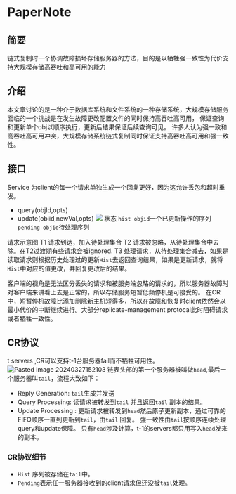 # PaperNote
## 简要
链式复制时一个协调故障损坏存储服务器的方法，目的是以牺牲强一致性为代价支持大规模存储高吞吐和高可用的能力

## 介绍
本文章讨论的是一种介于数据库系统和文件系统的一种存储系统，大规模存储服务面临的一个挑战是在发生故障更改配置文件的同时保持高吞吐高可用， 保证查询和更新单个obj以顺序执行，更新后结果保证后续查询可见。
许多人认为强一致和高吞吐高可用冲突，大规模存储系统链式复制同时保证支持高吞吐高可用和强一致性。

## 接口
Service 为client的每一个请求单独生成一个回复更好，因为这允许丢包和超时重发。
- query(objId,opts)
- update(obiid,newVal,opts)
![](https://oss.czczcz.xyz/blog/Pasted%2520image%252020240327150257.png)
状态 
`hist objid`一个已更新操作的序列
`pending objid`待处理序列


请求示意图
T1 请求到达，加入待处理集合
T2 请求被忽略，从待处理集合中去除。在T2过渡期有些请求会被ignored.
T3 处理请求，从待处理集合减去，如果是读取请求则根据历史处理过的更新`Hist`去返回查询结果，如果是更新请求，就将`Hist`中对应的值更改，并回复更改后的结果。

客户端的视角是无法区分丢失的请求和被服务端忽略的请求的，所以服务器故障时对客户端来讲看上去是正常的，所以存储服务短暂低频停机是可接受的。
在CR中，短暂停机故障比添加删除新主机短得多，所以在故障和恢复时client依然会以最小代价的中断继续进行。大部分replicate-management protocal此时阻碍请求或者牺牲一致性。

## CR协议
t servers ,CR可以支持t-1台服务器fail而不牺牲可用性。
![Pasted image 20240327152103](https://oss.czczcz.xyz/blog/Pasted%20image%2020240327152103.png)
链表头部的第一个服务器被叫做`head`,最后一个服务器叫`tail`，流程大致如下：
- Reply Generation: `tail`生成并发送
- Query Processing: 读请求被转发到`tail` 并且返回`tail` 副本的结果。
- Update Processing : 更新请求被转发到`head`然后原子更新副本，通过可靠的FIFO顺序一直到更新到`tail`，由`tail` 回复。
強一致性由`tail`按顺序连续处理query和update保障。
只有`head`涉及计算，t-1的servers都只用写入`head`发来的副本。
### CR协议细节
- `Hist` 序列被存储在`tail`中。
- `Pending`表示任一服务器接收到的client请求但还没被`tail`处理。
